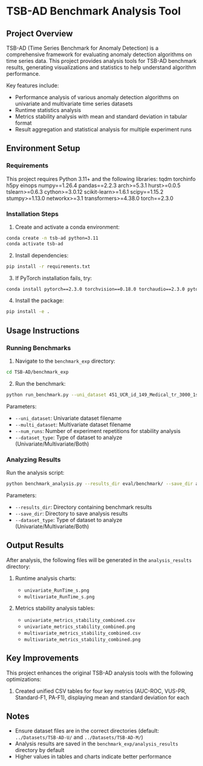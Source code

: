 # TSB-AD Benchmark Analysis Tool

## Project Overview

TSB-AD (Time Series Benchmark for Anomaly Detection) is a comprehensive framework for evaluating anomaly detection algorithms on time series data. This project provides analysis tools for TSB-AD benchmark results, generating visualizations and statistics to help understand algorithm performance.

Key features include:
- Performance analysis of various anomaly detection algorithms on univariate and multivariate time series datasets
- Runtime statistics analysis
- Metrics stability analysis with mean and standard deviation in tabular format
- Result aggregation and statistical analysis for multiple experiment runs

## Environment Setup

### Requirements

This project requires Python 3.11+ and the following libraries:
tqdm
torchinfo
h5py
einops
numpy==1.26.4
pandas==2.2.3
arch>=5.3.1
hurst>=0.0.5
tslearn>=0.6.3
cython>=3.0.12
scikit-learn>=1.6.1 
scipy==1.15.2
stumpy>=1.13.0 
networkx>=3.1
transformers>=4.38.0
torch==2.3.0


### Installation Steps

1. Create and activate a conda environment:
```bash
conda create -n tsb-ad python=3.11
conda activate tsb-ad
```

2. Install dependencies:
```bash
pip install -r requirements.txt
```

3. If PyTorch installation fails, try:
```bash
conda install pytorch==2.3.0 torchvision==0.18.0 torchaudio==2.3.0 pytorch-cuda=12.1 -c pytorch -c nvidia
```

4. Install the package:
```bash
pip install -e .
```

## Usage Instructions

### Running Benchmarks

1. Navigate to the `benchmark_exp` directory:
```bash
cd TSB-AD/benchmark_exp
```

2. Run the benchmark:
```bash
python run_benchmark.py --uni_dataset 451_UCR_id_149_Medical_tr_3000_1st_7175.csv --multi_dataset 178_Exathlon_id_5_Facility_tr_12538_1st_12638.csv --num_runs 5
```

Parameters:
- `--uni_dataset`: Univariate dataset filename
- `--multi_dataset`: Multivariate dataset filename
- `--num_runs`: Number of experiment repetitions for stability analysis
- `--dataset_type`: Type of dataset to analyze (Univariate/Multivariate/Both)

### Analyzing Results

Run the analysis script:
```bash
python benchmark_analysis.py --results_dir eval/benchmark/ --save_dir analysis_results --dataset_type Both
```

Parameters:
- `--results_dir`: Directory containing benchmark results
- `--save_dir`: Directory to save analysis results
- `--dataset_type`: Type of dataset to analyze (Univariate/Multivariate/Both)

## Output Results

After analysis, the following files will be generated in the `analysis_results` directory:

1. Runtime analysis charts:
   - `univariate_RunTime_s.png`
   - `multivariate_RunTime_s.png`

2. Metrics stability analysis tables:
   - `univariate_metrics_stability_combined.csv`
   - `univariate_metrics_stability_combined.png`
   - `multivariate_metrics_stability_combined.csv`
   - `multivariate_metrics_stability_combined.png`

## Key Improvements

This project enhances the original TSB-AD analysis tools with the following optimizations:

1. Created unified CSV tables for four key metrics (AUC-ROC, VUS-PR, Standard-F1, PA-F1), displaying mean and standard deviation for each

## Notes

- Ensure dataset files are in the correct directories (default: `../Datasets/TSB-AD-U/` and `../Datasets/TSB-AD-M/`)
- Analysis results are saved in the `benchmark_exp/analysis_results` directory by default
- Higher values in tables and charts indicate better performance